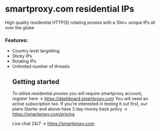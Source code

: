 # smartproxy.com residential IPs

High quality residential HTTP(S) rotating proxies with a 10m+ unique IPs all over the globe

<h3>Features:</h3>
<ul><li>Country level targetting
<li>Sticky IPs
<li>Rotating IPs
<li>Unlimited number of threads

## Getting started
To utilize residential proxies you will require smartproxy account, register here -> https://dashboard.smartproxy.com
You will need an active subscription too. If you're interested in testing it out first, our plans Starter and above have 3 day money back policy -> https://smartproxy.com/pricing

Live chat 24/7 -> https://smartproxy.com
